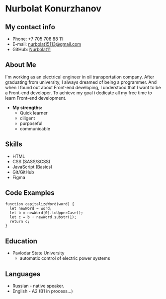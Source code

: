 # Nurbolat Konurzhanov

## My contact info

* Phone: +7 705 708 88 11
* E-mail: nurbolat15113@gmail.com
* GitHub: [Nurbolat11](https://github.com/Nurbolat11)

## About Me

I'm working as an electrical engineer in oil transportation company. After graduating from university, I always dreamed of being a programmer. And when I found out about Front-end developing, I understood that I want to be a Front-end developer. To achieve my goal i dedicate all my free time to learn Front-end development.
* **My strengths:**
    * Quick learner
    * diligent
    * purposeful
    * communicable

## Skills

* HTML
* CSS (SASS/SCSS)
* JavaScript (Basics)
* Git/GitHub
* Figma

## Code Examples

```
function capitalizeWord(word) {
  let newWord = word;
  let b = newWord[0].toUpperCase();
  let c = b + newWord.substr(1);
  return c;
}
```
## Education

* Pavlodar State University
    * automatic control of electric power systems

## Languages

* Russian - native speaker.
* English - A2 (B1 in process…)


